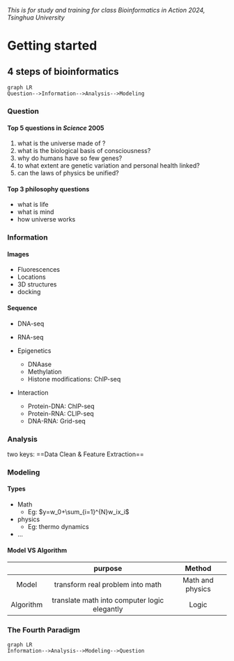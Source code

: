 *This is for study and training for class Bioinformatics in Action 2024, Tsinghua University*

# Getting started

## 4 steps of bioinformatics

```mermaid
graph LR
Question-->Information-->Analysis-->Modeling
```

### Question

#### Top 5 questions in *Science* 2005

1. what is the universe made of ?
2. what is the biological basis of consciousness?
3. why do humans have so few genes?
4. to what extent are genetic variation and personal health linked?
5. can the laws of physics be unified?

#### Top 3 philosophy questions

- what is life
- what is mind
- how universe works



### Information

#### Images

- Fluorescences
- Locations 
- 3D structures
- docking

#### Sequence

- DNA-seq

- RNA-seq

- Epigenetics

  - DNAase
  - Methylation
  - Histone modifications: ChIP-seq

- Interaction

  - Protein-DNA: ChIP-seq
  - Protein-RNA: CLIP-seq
  - DNA-RNA: Grid-seq

  

### Analysis

two keys: ==Data Clean & Feature Extraction==

### Modeling

#### Types

- Math
  - Eg: $y=w_0+\sum_{i=1}^{N}w_ix_i$
- physics
  - Eg: thermo dynamics
- ...

#### Model VS Algorithm

|           |                   purpose                    |      Method      |
| :-------: | :------------------------------------------: | :--------------: |
|   Model   |       transform real problem into math       | Math and physics |
| Algorithm | translate math into computer logic elegantly |      Logic       |

### The Fourth Paradigm

```mermaid
graph LR
Information-->Analysis-->Modeling-->Question
```

